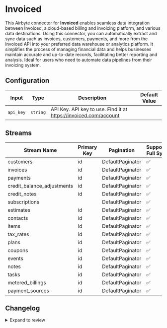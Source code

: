 # Invoiced
This Airbyte connector for **Invoiced** enables seamless data integration between Invoiced, a cloud-based billing and invoicing platform, and various data destinations. Using this connector, you can automatically extract and sync data such as invoices, customers, payments, and more from the Invoiced API into your preferred data warehouse or analytics platform. It simplifies the process of managing financial data and helps businesses maintain accurate and up-to-date records, facilitating better reporting and analysis. Ideal for users who need to automate data pipelines from their invoicing system.

## Configuration

| Input | Type | Description | Default Value |
|-------|------|-------------|---------------|
| `api_key` | `string` | API Key. API key to use. Find it at https://invoiced.com/account |  |

## Streams
| Stream Name | Primary Key | Pagination | Supports Full Sync | Supports Incremental |
|-------------|-------------|------------|---------------------|----------------------|
| customers | id | DefaultPaginator | ✅ |  ❌  |
| invoices | id | DefaultPaginator | ✅ |  ❌  |
| payments | id | DefaultPaginator | ✅ |  ❌  |
| credit_balance_adjustments | id | DefaultPaginator | ✅ |  ❌  |
| credit_notes | id | DefaultPaginator | ✅ |  ❌  |
| subscriptions |  | DefaultPaginator | ✅ |  ❌  |
| estimates | id | DefaultPaginator | ✅ |  ❌  |
| contacts | id | DefaultPaginator | ✅ |  ❌  |
| items | id | DefaultPaginator | ✅ |  ❌  |
| tax_rates | id | DefaultPaginator | ✅ |  ❌  |
| plans | id | DefaultPaginator | ✅ |  ❌  |
| coupons | id | DefaultPaginator | ✅ |  ❌  |
| events | id | DefaultPaginator | ✅ |  ❌  |
| notes | id | DefaultPaginator | ✅ |  ❌  |
| tasks | id | DefaultPaginator | ✅ |  ❌  |
| metered_billings | id | DefaultPaginator | ✅ |  ❌  |
| payment_sources | id | DefaultPaginator | ✅ |  ❌  |

## Changelog

<details>
  <summary>Expand to review</summary>

| Version          | Date              | Pull Request | Subject        |
|------------------|-------------------|--------------|----------------|
| 0.0.19 | 2025-03-29 | [56643](https://github.com/airbytehq/airbyte/pull/56643) | Update dependencies |
| 0.0.18 | 2025-03-22 | [56021](https://github.com/airbytehq/airbyte/pull/56021) | Update dependencies |
| 0.0.17 | 2025-03-08 | [55485](https://github.com/airbytehq/airbyte/pull/55485) | Update dependencies |
| 0.0.16 | 2025-03-01 | [54818](https://github.com/airbytehq/airbyte/pull/54818) | Update dependencies |
| 0.0.15 | 2025-02-22 | [54295](https://github.com/airbytehq/airbyte/pull/54295) | Update dependencies |
| 0.0.14 | 2025-02-15 | [53824](https://github.com/airbytehq/airbyte/pull/53824) | Update dependencies |
| 0.0.13 | 2025-02-08 | [53249](https://github.com/airbytehq/airbyte/pull/53249) | Update dependencies |
| 0.0.12 | 2025-02-01 | [52755](https://github.com/airbytehq/airbyte/pull/52755) | Update dependencies |
| 0.0.11 | 2025-01-25 | [52237](https://github.com/airbytehq/airbyte/pull/52237) | Update dependencies |
| 0.0.10 | 2025-01-18 | [51828](https://github.com/airbytehq/airbyte/pull/51828) | Update dependencies |
| 0.0.9 | 2025-01-11 | [51141](https://github.com/airbytehq/airbyte/pull/51141) | Update dependencies |
| 0.0.8 | 2024-12-28 | [50600](https://github.com/airbytehq/airbyte/pull/50600) | Update dependencies |
| 0.0.7 | 2024-12-21 | [50103](https://github.com/airbytehq/airbyte/pull/50103) | Update dependencies |
| 0.0.6 | 2024-12-14 | [49650](https://github.com/airbytehq/airbyte/pull/49650) | Update dependencies |
| 0.0.5 | 2024-12-12 | [49266](https://github.com/airbytehq/airbyte/pull/49266) | Update dependencies |
| 0.0.4 | 2024-12-11 | [48987](https://github.com/airbytehq/airbyte/pull/48987) | Starting with this version, the Docker image is now rootless. Please note that this and future versions will not be compatible with Airbyte versions earlier than 0.64 |
| 0.0.3 | 2024-10-29 | [47734](https://github.com/airbytehq/airbyte/pull/47734) | Update dependencies |
| 0.0.2 | 2024-10-28 | [47534](https://github.com/airbytehq/airbyte/pull/47534) | Update dependencies |
| 0.0.1 | 2024-10-21 | | Initial release by [@parthiv11](https://github.com/parthiv11) via Connector Builder |

</details>
